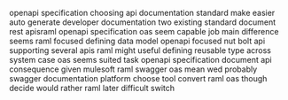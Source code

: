 openapi specification choosing api documentation standard make easier auto generate developer documentation two existing standard document rest apisraml openapi specification oas seem capable job main difference seems raml focused defining data model openapi focused nut bolt api supporting several apis raml might useful defining reusable type across system case oas seems suited task openapi specification document api consequence given mulesoft raml swagger oas mean wed probably swagger documentation platform choose tool convert raml oas though decide would rather raml later difficult switch